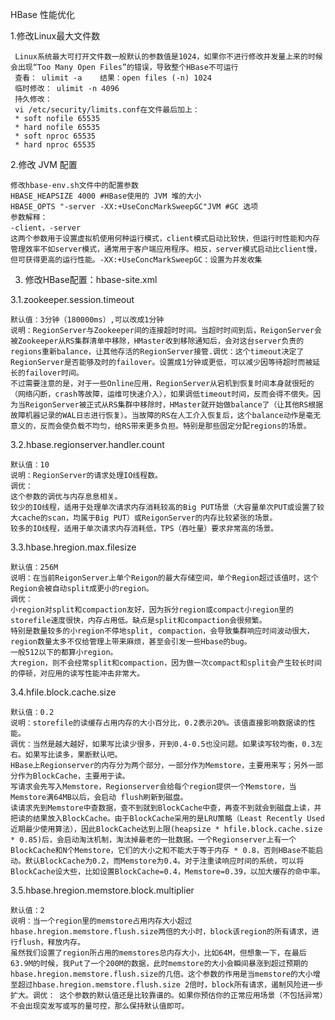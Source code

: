 HBase 性能优化

1.修改Linux最大文件数

     Linux系统最大可打开文件数一般默认的参数值是1024，如果你不进行修改并发量上来的时候会出现“Too Many Open Files”的错误，导致整个HBase不可运行
     查看： ulimit -a    结果：open files (-n) 1024
     临时修改： ulimit -n 4096
     持久修改：
     vi /etc/security/limits.conf在文件最后加上：
     * soft nofile 65535
     * hard nofile 65535
     * soft nproc 65535
     * hard nproc 65535
     
2.修改 JVM 配置

    修改hbase-env.sh文件中的配置参数
    HBASE_HEAPSIZE 4000 #HBase使用的 JVM 堆的大小
    HBASE_OPTS "‐server ‐XX:+UseConcMarkSweepGC"JVM #GC 选项
    参数解释：
    -client，-server
    这两个参数用于设置虚拟机使用何种运行模式，client模式启动比较快，但运行时性能和内存管理效率不如server模式，通常用于客户端应用程序。相反，server模式启动比client慢，但可获得更高的运行性能。‐XX:+UseConcMarkSweepGC：设置为并发收集
    
3.	修改HBase配置：hbase-site.xml

3.1.zookeeper.session.timeout

    默认值：3分钟（180000ms）,可以改成1分钟
    说明：RegionServer与Zookeeper间的连接超时时间。当超时时间到后，ReigonServer会被Zookeeper从RS集群清单中移除，HMaster收到移除通知后，会对这台server负责的regions重新balance，让其他存活的RegionServer接管.调优：这个timeout决定了RegionServer是否能够及时的failover。设置成1分钟或更低，可以减少因等待超时而被延长的failover时间。
    不过需要注意的是，对于一些Online应用，RegionServer从宕机到恢复时间本身就很短的（网络闪断，crash等故障，运维可快速介入），如果调低timeout时间，反而会得不偿失。因为当ReigonServer被正式从RS集群中移除时，HMaster就开始做balance了（让其他RS根据故障机器记录的WAL日志进行恢复）。当故障的RS在人工介入恢复后，这个balance动作是毫无意义的，反而会使负载不均匀，给RS带来更多负担。特别是那些固定分配regions的场景。 
    
3.2.hbase.regionserver.handler.count 

    默认值：10
    说明：RegionServer的请求处理IO线程数。
    调优：
    这个参数的调优与内存息息相关。
    较少的IO线程，适用于处理单次请求内存消耗较高的Big PUT场景（大容量单次PUT或设置了较大cache的scan，均属于Big PUT）或ReigonServer的内存比较紧张的场景。
    较多的IO线程，适用于单次请求内存消耗低，TPS（吞吐量）要求非常高的场景。
    
3.3.hbase.hregion.max.filesize 

    默认值：256M
    说明：在当前ReigonServer上单个Reigon的最大存储空间，单个Region超过该值时，这个Region会被自动split成更小的region。
    调优：
    小region对split和compaction友好，因为拆分region或compact小region里的storefile速度很快，内存占用低。缺点是split和compaction会很频繁。
    特别是数量较多的小region不停地split, compaction，会导致集群响应时间波动很大，region数量太多不仅给管理上带来麻烦，甚至会引发一些Hbase的bug。
    一般512以下的都算小region。
    大region，则不会经常split和compaction，因为做一次compact和split会产生较长时间的停顿，对应用的读写性能冲击非常大。 
    
3.4.hfile.block.cache.size  

    默认值：0.2
    说明：storefile的读缓存占用内存的大小百分比，0.2表示20%。该值直接影响数据读的性能。
    调优：当然是越大越好，如果写比读少很多，开到0.4-0.5也没问题。如果读写较均衡，0.3左右。如果写比读多，果断默认吧。
    HBase上Regionserver的内存分为两个部分，一部分作为Memstore，主要用来写；另外一部分作为BlockCache，主要用于读。
    写请求会先写入Memstore，Regionserver会给每个region提供一个Memstore，当Memstore满64MB以后，会启动 flush刷新到磁盘。
    读请求先到Memstore中查数据，查不到就到BlockCache中查，再查不到就会到磁盘上读，并把读的结果放入BlockCache。由于BlockCache采用的是LRU策略（Least Recently Used 近期最少使用算法），因此BlockCache达到上限(heapsize * hfile.block.cache.size * 0.85)后，会启动淘汰机制，淘汰掉最老的一批数据。一个Regionserver上有一个BlockCache和N个Memstore，它们的大小之和不能大于等于内存 * 0.8，否则HBase不能启动。默认BlockCache为0.2，而Memstore为0.4。对于注重读响应时间的系统，可以将 BlockCache设大些，比如设置BlockCache=0.4，Memstore=0.39，以加大缓存的命中率。
 
3.5.hbase.hregion.memstore.block.multiplier  

    默认值：2
    说明：当一个region里的memstore占用内存大小超过hbase.hregion.memstore.flush.size两倍的大小时，block该region的所有请求，进行flush，释放内存。
    虽然我们设置了region所占用的memstores总内存大小，比如64M，但想象一下，在最后63.9M的时候，我Put了一个200M的数据，此时memstore的大小会瞬间暴涨到超过预期的hbase.hregion.memstore.flush.size的几倍。这个参数的作用是当memstore的大小增至超过hbase.hregion.memstore.flush.size 2倍时，block所有请求，遏制风险进一步扩大。调优： 这个参数的默认值还是比较靠谱的。如果你预估你的正常应用场景（不包括异常）不会出现突发写或写的量可控，那么保持默认值即可。 
